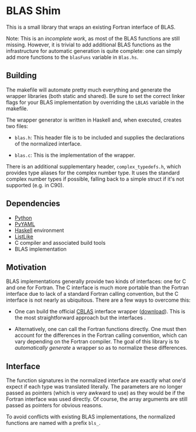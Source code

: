 BLAS Shim
=========

This is a small library that wraps an existing Fortran interface of BLAS.

Note: This is an *incomplete work*, as most of the BLAS functions are still
missing.  However, it is trivial to add additional BLAS functions as the
infrastructure for automatic generation is quite complete: one can simply add
more functions to the `blasFuns` variable in `Blas.hs`.

Building
--------

The makefile will automate pretty much everything and generate the wrapper
libraries (both static and shared).  Be sure to set the correct linker flags
for your BLAS implementation by overriding the `LBLAS` variable in the makefile.

The wrapper generator is written in Haskell and, when executed, creates two
files:

- `blas.h`: This header file is to be included and supplies the declarations
  of the normalized interface.

- `blas.c`: This is the implementation of the wrapper.

There is an additional supplementary header, `complex_typedefs.h`, which
provides type aliases for the complex number type.  It uses the standard
complex number types if possible, falling back to a simple struct if it's not
supported (e.g. in C90).

Dependencies
------------

  - [Python][5]
  - [PyYAML][6]
  - [Haskell][3] environment
  - [ListLike][4]
  - C compiler and associated build tools
  - BLAS implementation

Motivation
----------

BLAS implementations generally provide two kinds of interfaces: one for C and
one for Fortran.  The C interface is much more portable than the Fortran
interface due to lack of a standard Fortran calling convention, but the C
interface is not nearly as ubiquitous.  There are a few ways to overcome this:

- One can build the official [CBLAS][1] interface wrapper ([download][2]).
  This is the most straightforward approach but the interfaces .

- Alternatively, one can call the Fortran functions directly.  One must then
  account for the differences in the Fortran calling convention, which can
  vary depending on the Fortran compiler.  The goal of this library is to
  *automatically generate* a wrapper so as to normalize these differences.

Interface
---------

The function signatures in the normalized interface are exactly what one'd
expect if each type was translated literally.  The parameters are no longer
passed as pointers (which is very awkward to use) as they would be if the
Fortran interface was used directly.  Of course, the array arguments are still
passed as pointers for obvious reasons.

To avoid conflicts with existing BLAS implementations, the normalized
functions are named with a prefix `bls_`.

[1]: http://netlib.org/blas/blast-forum/cinterface.pdf
[2]: http://netlib.org/blas/blast-forum/cblas.tgz
[3]: http://haskell.org
[4]: https://hackage.haskell.org/package/ListLike
[5]: https://python.org
[6]: http://pyyaml.org
